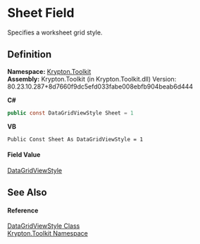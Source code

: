 # Sheet Field


Specifies a worksheet grid style.



## Definition
**Namespace:** <a href="79d2eac2-21f4-54ff-7552-b20c33c30600.md">Krypton.Toolkit</a>  
**Assembly:** Krypton.Toolkit (in Krypton.Toolkit.dll) Version: 80.23.10.287+8d7660f9dc5efd033fabe008ebfb904beab6d444

**C#**
``` C#
public const DataGridViewStyle Sheet = 1
```
**VB**
``` VB
Public Const Sheet As DataGridViewStyle = 1
```



#### Field Value
<a href="bf5f831b-c370-44a4-d725-8628f9141ce1.md">DataGridViewStyle</a>

## See Also


#### Reference
<a href="bf5f831b-c370-44a4-d725-8628f9141ce1.md">DataGridViewStyle Class</a>  
<a href="79d2eac2-21f4-54ff-7552-b20c33c30600.md">Krypton.Toolkit Namespace</a>  
